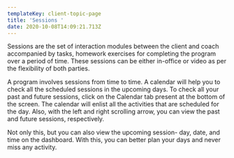 ```yaml
---
templateKey: client-topic-page
title: 'Sessions '
date: 2020-10-08T14:09:21.713Z
---
```

Sessions are the set of interaction modules between the client and coach accompanied by tasks, homework exercises for completing the program over a period of time. These sessions can be either in-office or video as per the flexibility of both parties. 

A program involves sessions from time to time. A calendar will help you to check all the scheduled sessions in the upcoming days. To check all your past and future sessions, click on the Calendar tab present at the bottom of the screen. The calendar will enlist all the activities that are scheduled for the day. Also, with the left and right scrolling arrow, you can view the past and future sessions, respectively. 

Not only this, but you can also view the upcoming session- day, date, and time on the dashboard. With this, you can better plan your days and never miss any activity.
